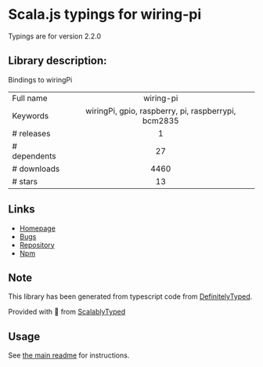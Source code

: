 
# Scala.js typings for wiring-pi

Typings are for version 2.2.0

## Library description:
Bindings to wiringPi

|                    |                 |
| ------------------ | :-------------: |
| Full name          | wiring-pi |
| Keywords           | wiringPi, gpio, raspberry, pi, raspberrypi, bcm2835 |
| # releases         | 1 |
| # dependents       | 27 |
| # downloads        | 4460 |
| # stars            | 13 |

## Links
- [Homepage](https://github.com/WiringPi/WiringPi-Node#readme)
- [Bugs](https://github.com/WiringPi/WiringPi-Node/issues)
- [Repository](https://github.com/WiringPi/WiringPi-Node)
- [Npm](https://www.npmjs.com/package/wiring-pi)
    


## Note
This library has been generated from typescript code from [DefinitelyTyped](https://definitelytyped.org).

Provided with :purple_heart: from [ScalablyTyped](https://github.com/oyvindberg/ScalablyTyped)

## Usage
See [the main readme](../../readme.md) for instructions.


